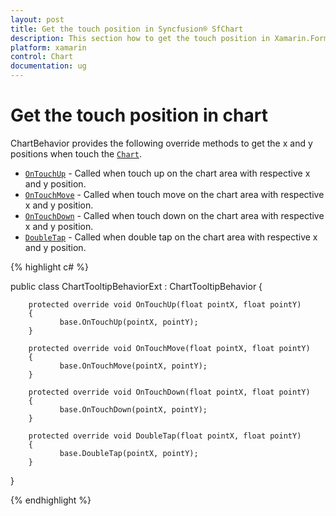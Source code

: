 ```yaml
---
layout: post
title: Get the touch position in Syncfusion® SfChart
description: This section how to get the touch position in Xamarin.Forms SfChart, handle the ChartTapped event and use the event arguments to retrieve touch coordinates.
platform: xamarin
control: Chart
documentation: ug
---
```


# Get the touch position in chart

ChartBehavior provides the following override methods to get the x and y positions when touch the [`Chart`](https://help.syncfusion.com/cr/xamarin/Syncfusion.SfChart.XForms.ChartBehavior.html#Syncfusion_SfChart_XForms_ChartBehavior_Chart).

* [`OnTouchUp`](https://help.syncfusion.com/cr/xamarin/Syncfusion.SfChart.XForms.ChartBehavior.html#Syncfusion_SfChart_XForms_ChartBehavior_OnTouchUp_System_Single_System_Single_) - Called when touch up on the chart area with respective x and y position.
* [`OnTouchMove`](https://help.syncfusion.com/cr/xamarin/Syncfusion.SfChart.XForms.ChartBehavior.html#Syncfusion_SfChart_XForms_ChartBehavior_OnTouchMove_System_Single_System_Single_) - Called when touch move on the chart area with respective x and y position.
* [`OnTouchDown`](https://help.syncfusion.com/cr/xamarin/Syncfusion.SfChart.XForms.ChartBehavior.html#Syncfusion_SfChart_XForms_ChartBehavior_OnTouchDown_System_Single_System_Single_) -  Called when touch down on the chart area with respective x and y position.
* [`DoubleTap`](https://help.syncfusion.com/cr/xamarin/Syncfusion.SfChart.XForms.ChartBehavior.html#Syncfusion_SfChart_XForms_ChartBehavior_DoubleTap_System_Single_System_Single_) - Called when double tap on the chart area with respective x and y position.


{% highlight c# %}

public class ChartTooltipBehaviorExt : ChartTooltipBehavior
{
        
        protected override void OnTouchUp(float pointX, float pointY)
        {
               base.OnTouchUp(pointX, pointY);
        }

        protected override void OnTouchMove(float pointX, float pointY)
        {
               base.OnTouchMove(pointX, pointY);
        }

        protected override void OnTouchDown(float pointX, float pointY)
        {
               base.OnTouchDown(pointX, pointY);
        }

        protected override void DoubleTap(float pointX, float pointY)
        {
               base.DoubleTap(pointX, pointY);
        }
      
}

{% endhighlight  %}